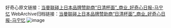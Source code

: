 好奇心原文链接：[当曼联碰上日本品牌赞助商“日清杯面”_商业_好奇心日报-马宁忆](https://www.qdaily.com/articles/3917.html)
WebArchive归档链接：[当曼联碰上日本品牌赞助商“日清杯面”_商业_好奇心日报-马宁忆](http://web.archive.org/web/20190623153217/https://www.qdaily.com/articles/3917.html)
![image](http://ww3.sinaimg.cn/large/007d5XDply1g3vdk029j7j30u03el4qp)